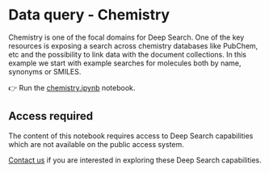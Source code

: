 # Data query - Chemistry

Chemistry is one of the focal domains for Deep Search. One of the key resources is exposing a search across
chemistry databases like PubChem, etc and the possibility to link data with the document collections.
In this example we start with example searches for molecules both by name, synonyms or SMILES.

:point_right: Run the [chemistry.ipynb](./chemistry.ipynb) notebook.

## Access required

The content of this notebook requires access to Deep Search capabilities which are not
available on the public access system.

[Contact us](https://ds4sd.github.io) if you are interested in exploring
these Deep Search capabilities.

